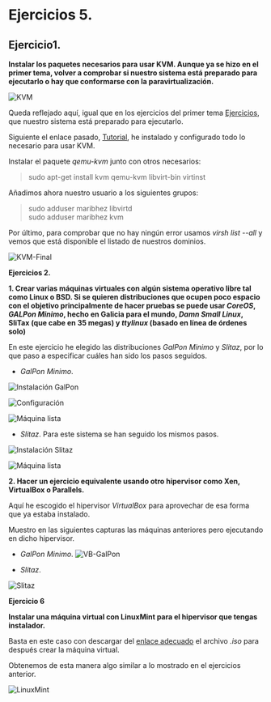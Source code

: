 # Ejercicios 5.

## Ejercicio1.

**Instalar los paquetes necesarios para usar KVM. Aunque ya se hizo en el primer tema, volver a comprobar si nuestro sistema está preparado para ejecutarlo o hay que conformarse con la paravirtualización.**


![KVM](http://i345.photobucket.com/albums/p391/maribhez/Captura%20de%20pantalla%20de%202017-01-26%2023-40-25_zps59axdmu7.png "KVM")

Queda reflejado aquí, igual que en los ejercicios del primer tema [Ejercicios](https://github.com/maribhez/IV-Ejercicios/blob/master/EjerciciosT1.md), que nuestro sistema está preparado para ejecutarlo.

Siguiente el enlace pasado, [Tutorial](https://wiki.debian.org/KVM#Installation), he instalado y configurado todo lo necesario para usar KVM.


Instalar el paquete *qemu-kvm* junto con otros necesarios:

> sudo apt-get install kvm qemu-kvm libvirt-bin virtinst

Añadimos ahora nuestro usuario a los siguientes grupos:

> sudo adduser maribhez libvirtd  
> sudo adduser maribhez kvm

Por último, para comprobar que no hay ningún error usamos *virsh list --all* y vemos que está disponible el listado de nuestros dominios.


![KVM-Final](http://i345.photobucket.com/albums/p391/maribhez/kvm-all_zpsnmwchfzb.png "KVM-Final")



**Ejercicios 2.**

**1. Crear varias máquinas virtuales con algún sistema operativo libre tal como Linux o BSD. Si se quieren distribuciones que ocupen poco espacio con el objetivo principalmente de hacer pruebas se puede usar *CoreOS*, *GALPon Minimo*, hecho en Galicia para el mundo, *Damn Small Linux*, SliTax (que cabe en 35 megas) y *ttylinux* (basado en línea de órdenes solo)**



En este ejercicio he elegido las distribuciones *GalPon Minimo* y *Slitaz*, por lo que paso a especificar cuáles han sido los pasos seguidos.

* *GalPon Minimo*.

![Instalación GalPon](http://i345.photobucket.com/albums/p391/maribhez/artabros0_zpssewk0x4d.png "Instalación GalPon.")

![Configuración](http://i345.photobucket.com/albums/p391/maribhez/artabros1_zpsjybazrky.png "Configuración.")

![Máquina lista](http://i345.photobucket.com/albums/p391/maribhez/artabros2_zpsfxkuqred.png "Máquina lista.")



* *Slitaz*. Para este sistema se han seguido los mismos pasos.

![Instalación Slitaz](http://i345.photobucket.com/albums/p391/maribhez/instalacion1_zpsegpazxps.png "Instalación Slitaz.")

![Máquina lista](http://i345.photobucket.com/albums/p391/maribhez/instalacion1completada_zpswbeszvc0.png "Máquina lista.")


**2. Hacer un ejercicio equivalente usando otro hipervisor como Xen, VirtualBox o Parallels.**


Aquí he escogido el hipervisor *VirtualBox* para aprovechar de esa forma que ya estaba instalado.

Muestro en las siguientes capturas las máquinas anteriores pero ejecutando en dicho hipervisor.

* *GalPon Minimo*.
![VB-GalPon](http://i345.photobucket.com/albums/p391/maribhez/artabros1_zpsa9rsqndg.png "VB-GalPon")

* *Slitaz*.

![Slitaz](http://i345.photobucket.com/albums/p391/maribhez/slitaz1_zpsem1s8nqr.png "Slitaz")





**Ejercicio 6**

**Instalar una máquina virtual con LinuxMint para el hipervisor que tengas instalador.**

Basta en este caso con descargar del [enlace adecuado](https://www.linuxmint.com/download.php "enlace adecuado") el archivo *.iso* para después crear la máquina virtual.

Obtenemos de esta manera algo similar a lo mostrado en el ejercicios anterior.

![LinuxMint](http://i345.photobucket.com/albums/p391/maribhez/linuxMint_zpsvlifjepw.png "LinuxMint")
